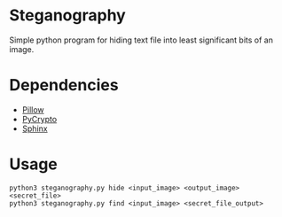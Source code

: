 # Steganography

Simple python program for hiding text file into least significant bits of an image.


# Dependencies

- [Pillow](https://python-pillow.org/)
- [PyCrypto](https://www.dlitz.net/software/pycrypto/)
- [Sphinx](http://www.sphinx-doc.org/)

# Usage

    python3 steganography.py hide <input_image> <output_image> <secret_file>
    python3 steganography.py find <input_image> <secret_file_output>
